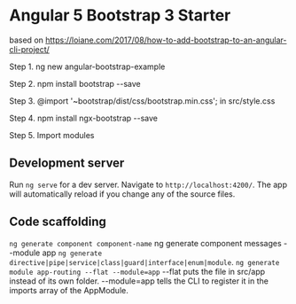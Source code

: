 

# Angular 5 Bootstrap 3 Starter 
based on https://loiane.com/2017/08/how-to-add-bootstrap-to-an-angular-cli-project/

Step 1. ng new angular-bootstrap-example

Step 2. npm install bootstrap --save

Step 3. @import '~bootstrap/dist/css/bootstrap.min.css'; in src/style.css

Step 4. npm install ngx-bootstrap --save

Step 5. Import modules



## Development server

Run `ng serve` for a dev server. Navigate to `http://localhost:4200/`. The app will automatically reload if you change any of the source files.

## Code scaffolding

`ng generate component component-name`
  ng generate component messages --module app
`ng generate directive|pipe|service|class|guard|interface|enum|module`.
`ng generate module app-routing --flat --module=app`
--flat puts the file in src/app instead of its own folder.
--module=app tells the CLI to register it in the imports array of the AppModule.
